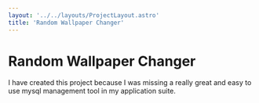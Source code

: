 ```yaml
---
layout: '../../layouts/ProjectLayout.astro'
title: 'Random Wallpaper Changer'
---
```


# Random Wallpaper Changer

I have created this project because I was missing a really great and easy to use mysql management tool in my application suite.

